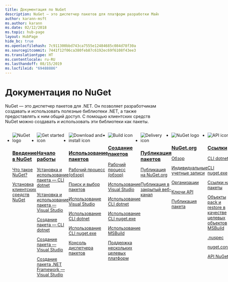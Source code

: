 ```yaml
---
title: Документация по NuGet
description: NuGet — это диспетчер пакетов для платформ разработки Майкрософт, включая .NET. Клиентские средства NuGet обеспечивают создание и использование пакетов.
author: karann-msft
ms.author: karann
ms.date: 02/12/2018
ms.topic: hub-page
layout: HubPage
hide_bc: true
ms.openlocfilehash: 7c911300bbd743ca7555e12484685c084d78f30a
ms.sourcegitcommit: 7441f12f06ca380feb87c6192ec69f6108f43ee3
ms.translationtype: HT
ms.contentlocale: ru-RU
ms.lasthandoff: 08/15/2019
ms.locfileid: "69488886"
---
```

<div id="main" class="v2">
    <div class="container">
        <h1>Документация по NuGet</h1>
        <p>NuGet — это диспетчер пакетов для .NET. Он позволяет разработчикам создавать и использовать полезные библиотеки .NET, а также предоставлять к ним общий доступ. С помощью клиентских средств NuGet можно создавать и использовать эти библиотеки как пакеты.</p> 

<ul id="index1" class="cardsF panelContent singlePanelContent cols cols4" style="float: left; display: flex!important;">
    <li>
        <div class="cardSize">
            <div class="cardPadding">
                <div class="card">
                    <div class="cardImageOuter">
                        <div class="cardImage">
                            <img src="https://docs.microsoft.com/media/logos/logo_nuget.svg" alt="NuGet logo" />
                        </div>
                    </div>
                    <div class="cardText">
                        <h3><a href="what-is-nuget.md">Введение в NuGet</a></h3>
                        <p>
                            <a href="what-is-nuget.md">Что такое NuGet?</a>
                        </p>
                        <p>
                            <a href="install-nuget-client-tools.md">Установка клиентских средств NuGet</a>
                        </p>
                    </div>
                </div>
            </div>
        </div>
    </li>
    <li>
        <div class="cardSize">
            <div class="cardPadding">
                <div class="card">
                    <div class="cardImageOuter">
                        <div class="cardImage">
                            <img src="https://docs.microsoft.com/media/common/i_get-started.svg" alt="Get started icon" />
                        </div>
                    </div>
                    <div class="cardText">
                        <h3><a href="install-nuget-client-tools.md">Начало работы</a></h3>
                        <p>
                            <a href="quickstart/install-and-use-a-package-using-the-dotnet-cli.md">Установка и использование пакета — CLI dotnet</a>
                        </p>
                        <p>
                            <a href="quickstart/install-and-use-a-package-in-visual-studio.md">Установка и использование пакета — Visual Studio</a>
                        </p>
                        <p>
                            <a href="quickstart/create-and-publish-a-package-using-the-dotnet-cli.md">Создание пакета — CLI dotnet</a>
                        </p>
                        <p>
                            <a href="quickstart/create-and-publish-a-package-using-visual-studio.md">Создание пакета — Visual Studio</a>
                        </p>
                        <p>
                            <a href="quickstart/create-and-publish-a-package-using-visual-studio-net-framework.md">Создание пакета .NET Framework — Visual Studio</a>
                        </p>
                    </div>
                </div>
            </div>
        </div>
    </li>
    <li>
        <div class="cardSize">
            <div class="cardPadding">
                <div class="card">
                    <div class="cardImageOuter">
                        <div class="cardImage">
                            <img src="https://docs.microsoft.com//media/common/i_download-install.svg" alt="Download and install icon" />
                        </div>
                    </div>
                    <div class="cardText">
                        <h3><a href="consume-packages/overview-and-workflow.md">Использование пакетов</a></h3>
                        <p>
                            <a href="consume-packages/overview-and-workflow.md">Рабочий процесс (обзор)</a>
                        </p>
                        <p>
                            <a href="consume-packages/finding-and-choosing-packages.md">Поиск и выбор пакетов</a>
                        </p>
                        <p>
                            <a href="consume-packages/install-use-packages-visual-studio.md">Использование Visual Studio</a>
                        </p>
                        <p>
                            <a href="consume-packages/install-use-packages-dotnet-cli.md">Использование CLI dotnet</a>
                        </p>
                        <p>
                            <a href="consume-packages/install-use-packages-nuget-cli.md">Использование CLI nuget.exe</a>
                        </p>
                        <p>
                            <a href="consume-packages/install-use-packages-powershell.md">Консоль диспетчера пакетов</a>
                        </p>
                    </div>
                </div>
            </div>
        </div>
    </li>
    <li>
        <div class="cardSize">
            <div class="cardPadding">
                <div class="card">
                    <div class="cardImageOuter">
                        <div class="cardImage">
                            <img src="https://docs.microsoft.com/media/common/i_build.svg" alt="Build icon" />
                        </div>
                    </div>
                    <div class="cardText">
                        <h3><a href="create-packages/overview-and-workflow.md">Создание пакетов</a></h3>
                        <p>
                            <a href="create-packages/overview-and-workflow.md">Рабочий процесс (обзор)</a>
                        </p>
                        <p>
                            <a href="quickstart/create-and-publish-a-package-using-visual-studio.md">Использование Visual Studio</a>
                        </p>
                        <p>
                            <a href="create-packages/creating-a-package-dotnet-cli.md">Использование CLI dotnet</a>
                        </p>
                        <p>
                            <a href="create-packages/creating-a-package.md">Использование CLI nuget.exe</a>
                        </p>
                        <p>
                            <a href="create-packages/creating-a-package-msbuild.md">Использование MSBuild</a>
                        </p>
                        <p>
                            <a href="create-packages/multiple-target-frameworks-project-file.md">Поддержка нескольких целевых платформ</a>
                        </p>
                    </div>
                </div>
            </div>
        </div>
    </li>
        <li>
        <div class="cardSize">
            <div class="cardPadding">
                <div class="card">
                    <div class="cardImageOuter">
                        <div class="cardImage">
                            <img src="https://docs.microsoft.com/media/common/i_delivery.svg" alt="Delivery icon" />
                        </div>
                    </div>
                    <div class="cardText">
                        <h3><a href="nuget-org/publish-a-package.md">Публикация пакетов</a></h3>
                        <p>
                            <a href="nuget-org/publish-a-package.md">Публикация на NuGet.org</a>
                        </p>
                        <p>
                            <a href="hosting-packages/overview.md">Публикация в закрытый веб-канал</a>
                        </p>
                    </div>
                </div>
            </div>
        </div>
    </li>
    <li>
        <div class="cardSize">
            <div class="cardPadding">
                <div class="card">
                    <div class="cardImageOuter">
                        <div class="cardImage">
                            <img src="https://docs.microsoft.com/media/logos/logo_nuget.svg" alt="NuGet logo" />
                        </div>
                    </div>
                    <div class="cardText">
                        <h3><a href="nuget-org/overview-nuget-org.md">NuGet.org</a></h3>
                        <p>
                            <a href="nuget-org/overview-nuget-org.md">Обзор</a>
                        </p>
                        <p>
                            <a href="nuget-org/individual-accounts.md">Индивидуальные учетные записи</a>
                        </p>
                        <p>
                            <a href="nuget-org/organizations-on-nuget-org.md">Организации</a>
                        </p>
                        <p>
                            <a href="nuget-org/scoped-api-keys.md">Ключи API</a>
                        </p>
                        <p>
                            <a href="nuget-org/publish-a-package.md">Публикация пакета</a>
                        </p>
                    </div>
                </div>
            </div>
        </div>
    </li>
        <li>
        <div class="cardSize">
            <div class="cardPadding">
                <div class="card">
                    <div class="cardImageOuter">
                        <div class="cardImage">
                            <img src="https://docs.microsoft.com/media/common/i_reference.svg" alt="API icon" />
                        </div>
                    </div>
                    <div class="cardText">
                        <h3><a href="reference/nuspec.md">Ссылки</a></h3>
                        <p>
                            <a href="reference/dotnet-commands.md">CLI dotnet</a>
                        </p>
                        <p>
                            <a href="reference/nuget-exe-cli-reference.md">CLI nuget.exe</a>
                        <p>
                            <a href="consume-packages/package-references-in-project-files.md">Ссылки на пакеты</a>
                        </p>
                        <p>
                            <a href="reference/msbuild-targets.md">Объекты pack и restore в качестве целевых объектов MSBuild</a>
                        </p>
                        <p>
                            <a href="reference/nuspec.md">.nuspec</a>
                        </p>
                        <p>
                            <a href="reference/nuget-config-file.md">nuget.config</a>
                        </p>
                        <p>
                            <a href="api/overview.md">API NuGet</a>
                        </p>
                    </div>
                </div>
            </div>
        </div>
    </li>
    <li>
        <div class="cardSize">
            <div class="cardPadding">
                <div class="card">
                    <div class="cardImageOuter">
                        <div class="cardImage">
                            <img src="https://docs.microsoft.com//media/common/i_multi-connect.svg" alt="Multi-connect icon" />
                        </div>
                    </div>
                    <div class="cardText">
                        <h3><a href="policies/governance.md">Ресурсы</a></h3>
                        <p>
                            <a href="policies/governance.md">Политики — NuGet</a>
                        </p>
                        <p>
                            <a href="nuget-org/policies/data-requests.md">Политики — NuGet.org</a>
                        </p>
                        <p>
                            <a href="release-notes/known-issues.md">Заметки о выпуске</a>
                        </p>
                        <p>
                            <a href="resources/nuget-faq.md">Вопросы и ответы: NuGet</a>
                        </p>
                        <p>
                            <a href="nuget-org/nuget-org-faq.md">Вопросы и ответы: NuGet.org</a>
                        </p>
                    </div>
                </div>
            </div>
        </div>
    </li>
</ul>
    </div>
</div>

